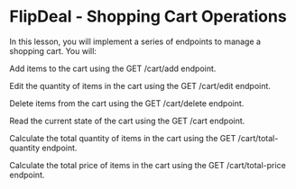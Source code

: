 # FlipDeal - Shopping Cart Operations

In this lesson, you will implement a series of endpoints to manage a shopping cart. You will:

Add items to the cart using the GET /cart/add endpoint.

Edit the quantity of items in the cart using the GET /cart/edit endpoint.

Delete items from the cart using the GET /cart/delete endpoint.

Read the current state of the cart using the GET /cart endpoint.

Calculate the total quantity of items in the cart using the GET /cart/total-quantity endpoint.

Calculate the total price of items in the cart using the GET /cart/total-price endpoint.
